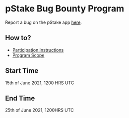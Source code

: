 # pStake Bug Bounty Program
Report a bug on the pStake app [here](https://github.com/persistenceOne/pStake-bugBounty/issues/new?assignees=&labels=&template=bug_report.md&title=).

## How to?
* [Participation Instructions](docs.pstake.finance/pStake/Participation_Instructions/)
* [Program Scope](docs.pstake.finance/pStake/Program_Scope/)

## Start Time
15th of June 2021, 1200 HRS UTC

## End Time
25th of June 2021, 1200HRS UTC

